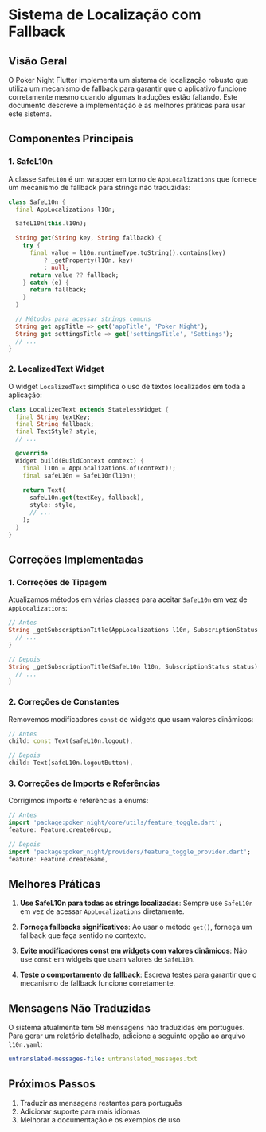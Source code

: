 # Sistema de Localização com Fallback

## Visão Geral

O Poker Night Flutter implementa um sistema de localização robusto que utiliza um mecanismo de fallback para garantir que o aplicativo funcione corretamente mesmo quando algumas traduções estão faltando. Este documento descreve a implementação e as melhores práticas para usar este sistema.

## Componentes Principais

### 1. SafeL10n

A classe `SafeL10n` é um wrapper em torno de `AppLocalizations` que fornece um mecanismo de fallback para strings não traduzidas:

```dart
class SafeL10n {
  final AppLocalizations l10n;

  SafeL10n(this.l10n);

  String get(String key, String fallback) {
    try {
      final value = l10n.runtimeType.toString().contains(key)
          ? _getProperty(l10n, key)
          : null;
      return value ?? fallback;
    } catch (e) {
      return fallback;
    }
  }

  // Métodos para acessar strings comuns
  String get appTitle => get('appTitle', 'Poker Night');
  String get settingsTitle => get('settingsTitle', 'Settings');
  // ...
}
```

### 2. LocalizedText Widget

O widget `LocalizedText` simplifica o uso de textos localizados em toda a aplicação:

```dart
class LocalizedText extends StatelessWidget {
  final String textKey;
  final String fallback;
  final TextStyle? style;
  // ...

  @override
  Widget build(BuildContext context) {
    final l10n = AppLocalizations.of(context)!;
    final safeL10n = SafeL10n(l10n);
    
    return Text(
      safeL10n.get(textKey, fallback),
      style: style,
      // ...
    );
  }
}
```

## Correções Implementadas

### 1. Correções de Tipagem

Atualizamos métodos em várias classes para aceitar `SafeL10n` em vez de `AppLocalizations`:

```dart
// Antes
String _getSubscriptionTitle(AppLocalizations l10n, SubscriptionStatus status) {
  // ...
}

// Depois
String _getSubscriptionTitle(SafeL10n l10n, SubscriptionStatus status) {
  // ...
}
```

### 2. Correções de Constantes

Removemos modificadores `const` de widgets que usam valores dinâmicos:

```dart
// Antes
child: const Text(safeL10n.logout),

// Depois
child: Text(safeL10n.logoutButton),
```

### 3. Correções de Imports e Referências

Corrigimos imports e referências a enums:

```dart
// Antes
import 'package:poker_night/core/utils/feature_toggle.dart';
feature: Feature.createGroup,

// Depois
import 'package:poker_night/providers/feature_toggle_provider.dart';
feature: Feature.createGame,
```

## Melhores Práticas

1. **Use SafeL10n para todas as strings localizadas**: Sempre use `SafeL10n` em vez de acessar `AppLocalizations` diretamente.

2. **Forneça fallbacks significativos**: Ao usar o método `get()`, forneça um fallback que faça sentido no contexto.

3. **Evite modificadores const em widgets com valores dinâmicos**: Não use `const` em widgets que usam valores de `SafeL10n`.

4. **Teste o comportamento de fallback**: Escreva testes para garantir que o mecanismo de fallback funcione corretamente.

## Mensagens Não Traduzidas

O sistema atualmente tem 58 mensagens não traduzidas em português. Para gerar um relatório detalhado, adicione a seguinte opção ao arquivo `l10n.yaml`:

```yaml
untranslated-messages-file: untranslated_messages.txt
```

## Próximos Passos

1. Traduzir as mensagens restantes para português
2. Adicionar suporte para mais idiomas
3. Melhorar a documentação e os exemplos de uso

